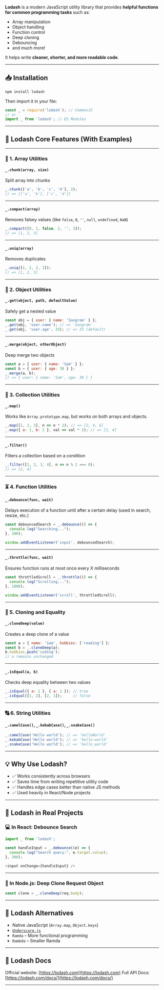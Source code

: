**Lodash** is a modern JavaScript utility library that provides **helpful functions for common programming tasks** such as:

* Array manipulation
* Object handling
* Function control
* Deep cloning
* Debouncing
* and much more!

It helps write **cleaner, shorter, and more readable code**.

---

## 📥 Installation

```bash
npm install lodash
```

Then import it in your file:

```js
const _ = require('lodash'); // CommonJS
// or
import _ from 'lodash'; // ES Modules
```

---

## 🔧 Lodash Core Features (With Examples)

---

### 🔁 1. **Array Utilities**

#### `_.chunk(array, size)`

Split array into chunks

```js
_.chunk(['a', 'b', 'c', 'd'], 2);
// => [['a', 'b'], ['c', 'd']]
```

---

#### `_.compact(array)`

Removes falsey values (like `false`, `0`, `''`, `null`, `undefined`, `NaN`)

```js
_.compact([0, 1, false, 2, '', 3]);
// => [1, 2, 3]
```

---

#### `_.uniq(array)`

Removes duplicates

```js
_.uniq([1, 2, 2, 3]);
// => [1, 2, 3]
```

---

### 🧠 2. **Object Utilities**

#### `_.get(object, path, defaultValue)`

Safely get a nested value

```js
const obj = { user: { name: 'Sangram' } };
_.get(obj, 'user.name'); // => 'Sangram'
_.get(obj, 'user.age', 25); // => 25 (default)
```

---

#### `_.merge(object, otherObject)`

Deep merge two objects

```js
const a = { user: { name: 'Sam' } };
const b = { user: { age: 30 } };
_.merge(a, b);
// => { user: { name: 'Sam', age: 30 } }
```

---

### 🔁 3. **Collection Utilities**

#### `_.map()`

Works like `Array.prototype.map`, but works on both arrays and objects.

```js
_.map([1, 2, 3], n => n * 2); // => [2, 4, 6]
_.map({ a: 1, b: 2 }, val => val * 2); // => [2, 4]
```

---

#### `_.filter()`

Filters a collection based on a condition

```js
_.filter([1, 2, 3, 4], n => n % 2 === 0);
// => [2, 4]
```

---

### ⏳ 4. **Function Utilities**

#### `_.debounce(func, wait)`

Delays execution of a function until after a certain delay (used in search, resize, etc.)

```js
const debouncedSearch = _.debounce(() => {
  console.log("Searching...");
}, 300);

window.addEventListener('input', debouncedSearch);
```

---

#### `_.throttle(func, wait)`

Ensures function runs at most once every X milliseconds

```js
const throttledScroll = _.throttle(() => {
  console.log("Scrolling...");
}, 1000);

window.addEventListener('scroll', throttledScroll);
```

---

### 🧱 5. **Cloning and Equality**

#### `_.cloneDeep(value)`

Creates a deep clone of a value

```js
const a = { name: 'Sam', hobbies: ['reading'] };
const b = _.cloneDeep(a);
b.hobbies.push('coding');
// a remains unchanged
```

---

#### `_.isEqual(a, b)`

Checks deep equality between two values

```js
_.isEqual({ a: 1 }, { a: 1 }); // true
_.isEqual([1, 2], [2, 1]);     // false
```

---

### 🔠 6. **String Utilities**

#### `_.camelCase()`, `_.kebabCase()`, `_.snakeCase()`

```js
_.camelCase('Hello world'); // => 'helloWorld'
_.kebabCase('Hello world'); // => 'hello-world'
_.snakeCase('Hello world'); // => 'hello_world'
```

---

## 💡 Why Use Lodash?

* ✅ Works consistently across browsers
* ✅ Saves time from writing repetitive utility code
* ✅ Handles edge cases better than native JS methods
* ✅ Used heavily in React/Node projects

---

## 🧪 Lodash in Real Projects

### 💻 In React: Debounce Search

```js
import _ from 'lodash';

const handleInput = _.debounce((e) => {
  console.log("Search query:", e.target.value);
}, 300);

<input onChange={handleInput} />
```

---

### 🔐 In Node.js: Deep Clone Request Object

```js
const clone = _.cloneDeep(req.body);
```

---

## 📌 Lodash Alternatives

* Native JavaScript (`Array.map`, `Object.keys`)
* [`Underscore.js`](https://underscorejs.org/)
* `Ramda` – More functional programming
* `Rambda` – Smaller Ramda

---

## 🔗 Lodash Docs

Official website: [https://lodash.com](https://lodash.com)
Full API Docs: [https://lodash.com/docs/](https://lodash.com/docs/)

---
